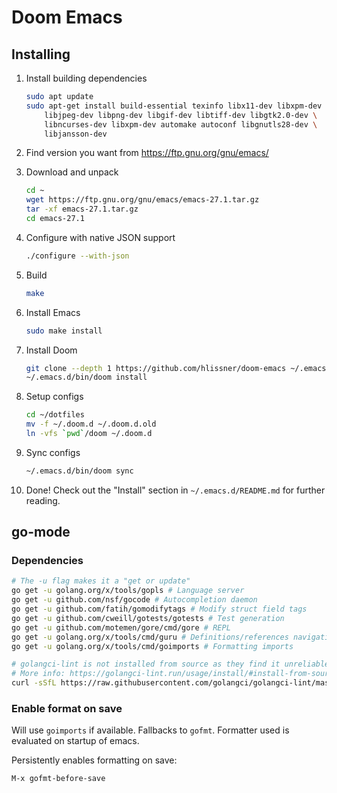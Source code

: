 # Doom Emacs

## Installing

1. Install building dependencies

   ```sh
   sudo apt update
   sudo apt-get install build-essential texinfo libx11-dev libxpm-dev \
       libjpeg-dev libpng-dev libgif-dev libtiff-dev libgtk2.0-dev \
       libncurses-dev libxpm-dev automake autoconf libgnutls28-dev \
       libjansson-dev
   ```

2. Find version you want from <https://ftp.gnu.org/gnu/emacs/>

3. Download and unpack

   ```sh
   cd ~
   wget https://ftp.gnu.org/gnu/emacs/emacs-27.1.tar.gz
   tar -xf emacs-27.1.tar.gz
   cd emacs-27.1
   ```

4. Configure with native JSON support

   ```sh
   ./configure --with-json
   ```

5. Build

   ```sh
   make
   ```

6. Install Emacs

   ```sh
   sudo make install
   ```

7. Install Doom

   ```sh
   git clone --depth 1 https://github.com/hlissner/doom-emacs ~/.emacs.d
   ~/.emacs.d/bin/doom install
   ```

8. Setup configs

   ```sh
   cd ~/dotfiles
   mv -f ~/.doom.d ~/.doom.d.old
   ln -vfs `pwd`/doom ~/.doom.d
   ```

9. Sync configs

   ```sh
   ~/.emacs.d/bin/doom sync
   ```

10. Done! Check out the "Install" section in `~/.emacs.d/README.md` for further
   reading.

## go-mode

### Dependencies

```sh
# The -u flag makes it a "get or update"
go get -u golang.org/x/tools/gopls # Language server
go get -u github.com/nsf/gocode # Autocompletion daemon
go get -u github.com/fatih/gomodifytags # Modify struct field tags
go get -u github.com/cweill/gotests/gotests # Test generation
go get -u github.com/motemen/gore/cmd/gore # REPL
go get -u golang.org/x/tools/cmd/guru # Definitions/references navigation + refactoring
go get -u golang.org/x/tools/cmd/goimports # Formatting imports

# golangci-lint is not installed from source as they find it unreliable
# More info: https://golangci-lint.run/usage/install/#install-from-source
curl -sSfL https://raw.githubusercontent.com/golangci/golangci-lint/master/install.sh | sh -s -- -b $(go env GOPATH)/bin v1.35.0
```

### Enable format on save

Will use `goimports` if available. Fallbacks to `gofmt`. Formatter used is
evaluated on startup of emacs.

Persistently enables formatting on save:

```emacs
M-x gofmt-before-save
```

